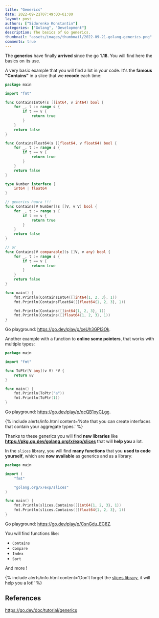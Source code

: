 ```yaml
---
title: "Generics"
date: 2022-09-21T07:49:03+01:00
layout: post
authors: ["Sidorenko Konstantin"]
categories: ["Golang", "Development"]
description: The basics of Go generics.
thumbnail: "assets/images/thumbnail/2022-09-21-golang-generics.png"
comments: true
---
```


The **generics** have finally **arrived** since the go **1.18**. You will find here the basics on its use.

A very basic example that you will find a lot in your code.
It's the **famous "Contains"** in a slice that we **recode** each time:

```go
package main

import "fmt"

func ContainsInt64(s []int64, v int64) bool {
	for _, t := range s {
		if t == v {
			return true
		}
	}
	return false
}

func ContainsFloat64(s []float64, v float64) bool {
	for _, t := range s {
		if t == v {
			return true
		}
	}
	return false
}

type Number interface {
	int64 | float64
}

// generics houra !!!
func Contains[V Number](s []V, v V) bool {
	for _, t := range s {
		if t == v {
			return true
		}
	}
	return false
}

// or
func Contains[V comparable](s []V, v any) bool {
	for _, t := range s {
		if t == v {
			return true
		}
	}
	return false
}

func main() {
	fmt.Println(ContainsInt64([]int64{1, 2, 3}, 1))
	fmt.Println(ContainsFloat64([]float64{1, 2, 3}, 1))

	fmt.Println(Contains([]int64{1, 2, 3}, 1))
	fmt.Println(Contains([]float64{1, 2, 3}, 1))
}
```

Go playground: <https://go.dev/play/p/xeUh3GPI3Ok>.

Another example with a function to **online some pointers**, that works with multiple types:

```go
package main

import "fmt"

func ToPtr[V any](v V) *V {
	return &v
}

func main() {
	fmt.Println(ToPtr("a"))
	fmt.Println(ToPtr(1))
}
```

Go playground: <https://go.dev/play/p/qcQB1oyCLgg>.

{% include alerts/info.html content='Note that you can create interfaces that contain your aggregate types.' %}

Thanks to these generics you will find **new libraries** like **<https://pkg.go.dev/golang.org/x/exp/slices>** that will **help you** a lot.

In the `slices` library, you will find **many functions** that you **used to code yourself**, which are **now available** as generics and as a library:

```go
package main

import (
	"fmt"

	"golang.org/x/exp/slices"
)

func main() {
	fmt.Println(slices.Contains([]int64{1, 2, 3}, 1))
	fmt.Println(slices.Contains([]float64{1, 2, 3}, 1))
}
```

Go playground: <https://go.dev/play/p/CsnGdu_EC8Z>.

You will find functions like:

- `Contains`
- `Compare`
- `Index`
- `Sort`

And more !

{% include alerts/info.html content='Don’t forget the <a href="https://pkg.go.dev/golang.org/x/exp/slices">slices library</a>, it will help you a lot!' %}

## References

<https://go.dev/doc/tutorial/generics>

